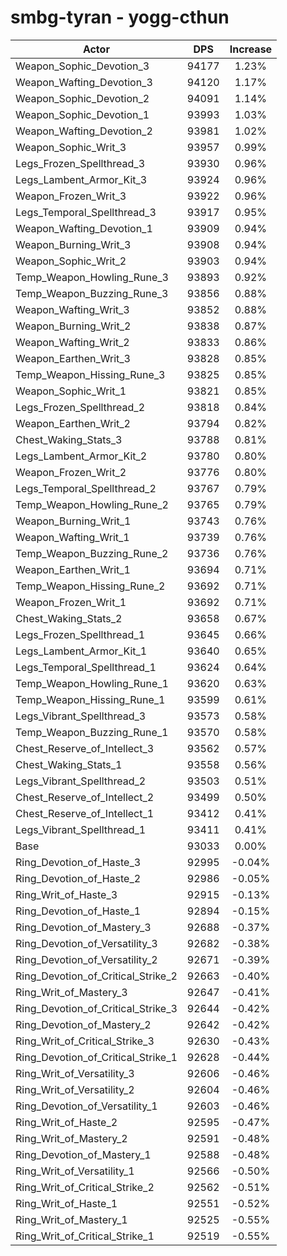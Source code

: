 # smbg-tyran - yogg-cthun
| Actor | DPS | Increase |
|---|:---:|:---:|
|Weapon_Sophic_Devotion_3|94177|1.23%|
|Weapon_Wafting_Devotion_3|94120|1.17%|
|Weapon_Sophic_Devotion_2|94091|1.14%|
|Weapon_Sophic_Devotion_1|93993|1.03%|
|Weapon_Wafting_Devotion_2|93981|1.02%|
|Weapon_Sophic_Writ_3|93957|0.99%|
|Legs_Frozen_Spellthread_3|93930|0.96%|
|Legs_Lambent_Armor_Kit_3|93924|0.96%|
|Weapon_Frozen_Writ_3|93922|0.96%|
|Legs_Temporal_Spellthread_3|93917|0.95%|
|Weapon_Wafting_Devotion_1|93909|0.94%|
|Weapon_Burning_Writ_3|93908|0.94%|
|Weapon_Sophic_Writ_2|93903|0.94%|
|Temp_Weapon_Howling_Rune_3|93893|0.92%|
|Temp_Weapon_Buzzing_Rune_3|93856|0.88%|
|Weapon_Wafting_Writ_3|93852|0.88%|
|Weapon_Burning_Writ_2|93838|0.87%|
|Weapon_Wafting_Writ_2|93833|0.86%|
|Weapon_Earthen_Writ_3|93828|0.85%|
|Temp_Weapon_Hissing_Rune_3|93825|0.85%|
|Weapon_Sophic_Writ_1|93821|0.85%|
|Legs_Frozen_Spellthread_2|93818|0.84%|
|Weapon_Earthen_Writ_2|93794|0.82%|
|Chest_Waking_Stats_3|93788|0.81%|
|Legs_Lambent_Armor_Kit_2|93780|0.80%|
|Weapon_Frozen_Writ_2|93776|0.80%|
|Legs_Temporal_Spellthread_2|93767|0.79%|
|Temp_Weapon_Howling_Rune_2|93765|0.79%|
|Weapon_Burning_Writ_1|93743|0.76%|
|Weapon_Wafting_Writ_1|93739|0.76%|
|Temp_Weapon_Buzzing_Rune_2|93736|0.76%|
|Weapon_Earthen_Writ_1|93694|0.71%|
|Temp_Weapon_Hissing_Rune_2|93692|0.71%|
|Weapon_Frozen_Writ_1|93692|0.71%|
|Chest_Waking_Stats_2|93658|0.67%|
|Legs_Frozen_Spellthread_1|93645|0.66%|
|Legs_Lambent_Armor_Kit_1|93640|0.65%|
|Legs_Temporal_Spellthread_1|93624|0.64%|
|Temp_Weapon_Howling_Rune_1|93620|0.63%|
|Temp_Weapon_Hissing_Rune_1|93599|0.61%|
|Legs_Vibrant_Spellthread_3|93573|0.58%|
|Temp_Weapon_Buzzing_Rune_1|93570|0.58%|
|Chest_Reserve_of_Intellect_3|93562|0.57%|
|Chest_Waking_Stats_1|93558|0.56%|
|Legs_Vibrant_Spellthread_2|93503|0.51%|
|Chest_Reserve_of_Intellect_2|93499|0.50%|
|Chest_Reserve_of_Intellect_1|93412|0.41%|
|Legs_Vibrant_Spellthread_1|93411|0.41%|
|Base|93033|0.00%|
|Ring_Devotion_of_Haste_3|92995|-0.04%|
|Ring_Devotion_of_Haste_2|92986|-0.05%|
|Ring_Writ_of_Haste_3|92915|-0.13%|
|Ring_Devotion_of_Haste_1|92894|-0.15%|
|Ring_Devotion_of_Mastery_3|92688|-0.37%|
|Ring_Devotion_of_Versatility_3|92682|-0.38%|
|Ring_Devotion_of_Versatility_2|92671|-0.39%|
|Ring_Devotion_of_Critical_Strike_2|92663|-0.40%|
|Ring_Writ_of_Mastery_3|92647|-0.41%|
|Ring_Devotion_of_Critical_Strike_3|92644|-0.42%|
|Ring_Devotion_of_Mastery_2|92642|-0.42%|
|Ring_Writ_of_Critical_Strike_3|92630|-0.43%|
|Ring_Devotion_of_Critical_Strike_1|92628|-0.44%|
|Ring_Writ_of_Versatility_3|92606|-0.46%|
|Ring_Writ_of_Versatility_2|92604|-0.46%|
|Ring_Devotion_of_Versatility_1|92603|-0.46%|
|Ring_Writ_of_Haste_2|92595|-0.47%|
|Ring_Writ_of_Mastery_2|92591|-0.48%|
|Ring_Devotion_of_Mastery_1|92588|-0.48%|
|Ring_Writ_of_Versatility_1|92566|-0.50%|
|Ring_Writ_of_Critical_Strike_2|92562|-0.51%|
|Ring_Writ_of_Haste_1|92551|-0.52%|
|Ring_Writ_of_Mastery_1|92525|-0.55%|
|Ring_Writ_of_Critical_Strike_1|92519|-0.55%|
